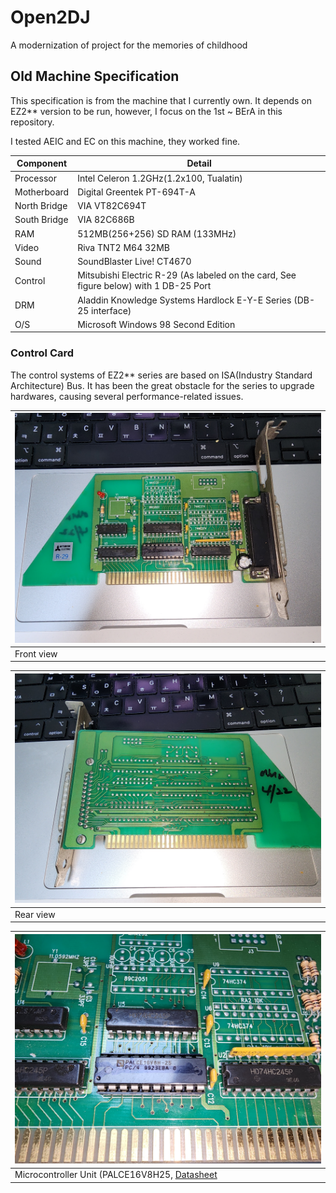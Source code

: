 # Open2DJ

A modernization of project for the memories of childhood

## Old Machine Specification

This specification is from the machine that I currently own. It depends on EZ2** version to be run, however, I focus on the 1st ~ BErA in this repository.

I tested AEIC and EC on this machine, they worked fine.

|Component|Detail|
|---------|------|
|Processor|Intel Celeron 1.2GHz(1.2x100, Tualatin)|
|Motherboard|Digital Greentek PT-694T-A|
|North Bridge|VIA VT82C694T|
|South Bridge|VIA 82C686B|
|RAM|512MB(256+256) SD RAM (133MHz)|
|Video|Riva TNT2 M64 32MB|
|Sound|SoundBlaster Live! CT4670|
|Control|Mitsubishi Electric R-29 (As labeled on the card, See figure below) with 1 DB-25 Port|
|DRM|Aladdin Knowledge Systems Hardlock E-Y-E Series (DB-25 interface)|
|O/S|Microsoft Windows 98 Second Edition|

### Control Card

The control systems of EZ2** series are based on ISA(Industry Standard Architecture) Bus. It has been the great obstacle for the series to upgrade hardwares, causing several performance-related issues.

|![Front view of the control card.](docs/images/isa-control-card-front.jpg)|
|---|
|Front view|

|![Rear view of the control card.](docs/images/isa-control-card-rear.jpg)|
|---|
|Rear view|

|![Microcontroller Unit of the control card.](docs/images/isa-control-card-mcu.jpg)|
|---|
|Microcontroller Unit (PALCE16V8H25, [Datasheet](docs/datasheets/PALCE16V8.PDF)|

